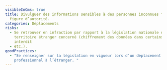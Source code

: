 ```yaml
---
visibleInCms: true
title: Divulguer des informations sensibles à des personnes inconnues faisant
  figure d’autorité.
categories: Déplacements
risks:
  - Se retrouver en infraction par rapport à la législation nationale du
    territoire étranger concerné (chiffrement des données dans certains pays
    interdit
  - etc.).
goodPractices:
  - "Se renseigner sur la législation en vigueur lors d’un déplacement
    professionnel à l’étranger. "
---
```

